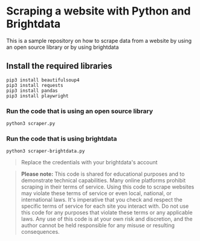 # Scraping a website with Python and Brightdata

This is a sample repository on how to scrape data from a website by using an open source library or by using brightdata

## Install the required libraries
```
pip3 install beautifulsoup4
pip3 install requests
pip3 install pandas
pip3 install playwright
```

### Run the code that is using an open source library

```
python3 scraper.py
```

### Run the code that is using brightdata

```
python3 scraper-brightdata.py
```
> Replace the credentials with your brightdata's account 

> **Please note:** This code is shared for educational purposes and to demonstrate technical capabilities. Many online platforms prohibit scraping in their terms of service. Using this code to scrape websites may violate these terms of service or even local, national, or international laws. It's imperative that you check and respect the specific terms of service for each site you interact with. Do not use this code for any purposes that violate these terms or any applicable laws. Any use of this code is at your own risk and discretion, and the author cannot be held responsible for any misuse or resulting consequences.
